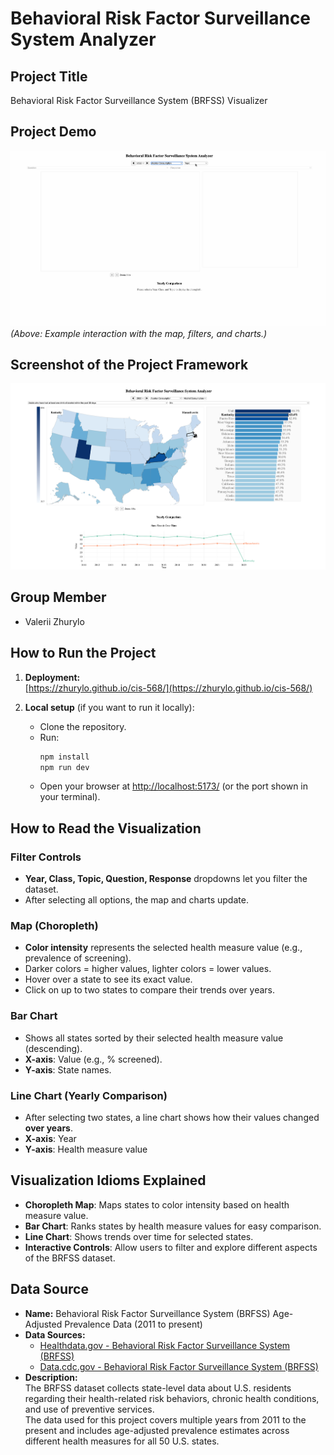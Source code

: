 # Behavioral Risk Factor Surveillance System Analyzer

## Project Title

Behavioral Risk Factor Surveillance System (BRFSS) Visualizer

## Project Demo

![Project Demo](./img/result.gif)  
_(Above: Example interaction with the map, filters, and charts.)_

## Screenshot of the Project Framework

<img src="./img/Result.png" width="800px" />

## Group Member

- Valerii Zhurylo

## How to Run the Project

1. **Deployment:**  
   [https://zhurylo.github.io/cis-568/](https://zhurylo.github.io/cis-568/)

2. **Local setup** (if you want to run it locally):
   - Clone the repository.
   - Run:
     ```bash
     npm install
     npm run dev
     ```
   - Open your browser at [http://localhost:5173/](http://localhost:5173/) (or the port shown in your terminal).

## How to Read the Visualization

### Filter Controls

- **Year, Class, Topic, Question, Response** dropdowns let you filter the dataset.
- After selecting all options, the map and charts update.

### Map (Choropleth)

- **Color intensity** represents the selected health measure value (e.g., prevalence of screening).
- Darker colors = higher values, lighter colors = lower values.
- Hover over a state to see its exact value.
- Click on up to two states to compare their trends over years.

### Bar Chart

- Shows all states sorted by their selected health measure value (descending).
- **X-axis**: Value (e.g., % screened).
- **Y-axis**: State names.

### Line Chart (Yearly Comparison)

- After selecting two states, a line chart shows how their values changed **over years**.
- **X-axis**: Year
- **Y-axis**: Health measure value

## Visualization Idioms Explained

- **Choropleth Map**: Maps states to color intensity based on health measure value.
- **Bar Chart**: Ranks states by health measure values for easy comparison.
- **Line Chart**: Shows trends over time for selected states.
- **Interactive Controls**: Allow users to filter and explore different aspects of the BRFSS dataset.

## Data Source

- **Name:** Behavioral Risk Factor Surveillance System (BRFSS) Age-Adjusted Prevalence Data (2011 to present)
- **Data Sources:**
  - [Healthdata.gov - Behavioral Risk Factor Surveillance System (BRFSS)](https://healthdata.gov/dataset/Behavioral-Risk-Factor-Surveillance-System-BRFSS-A/m7ww-jcmt/about_data)
  - [Data.cdc.gov - Behavioral Risk Factor Surveillance System (BRFSS)](https://data.cdc.gov/Behavioral-Risk-Factors/Behavioral-Risk-Factor-Surveillance-System-BRFSS-A/d2rk-yvas/about_data)
- **Description:**  
  The BRFSS dataset collects state-level data about U.S. residents regarding their health-related risk behaviors, chronic health conditions, and use of preventive services.  
  The data used for this project covers multiple years from 2011 to the present and includes age-adjusted prevalence estimates across different health measures for all 50 U.S. states.
